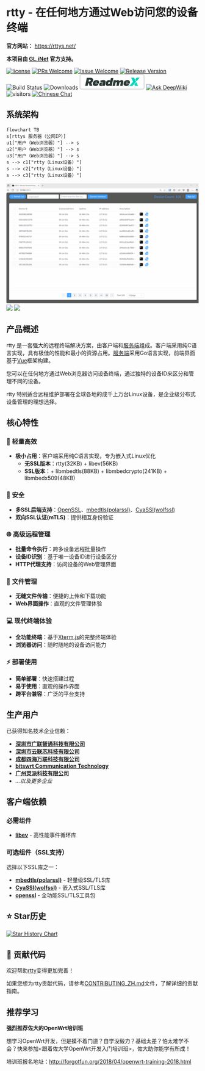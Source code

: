 # rtty - 在任何地方通过Web访问您的设备终端

**官方网站：** https://rttys.net/

**本项目由 [GL.iNet](https://www.gl-inet.com) 官方支持。**

[1]: https://img.shields.io/badge/开源协议-MIT-brightgreen.svg?style=plastic
[2]: /LICENSE
[3]: https://img.shields.io/badge/提交代码-欢迎-brightgreen.svg?style=plastic
[4]: https://github.com/zhaojh329/rtty/pulls
[5]: https://img.shields.io/badge/提问-欢迎-brightgreen.svg?style=plastic
[6]: https://github.com/zhaojh329/rtty/issues/new
[7]: https://img.shields.io/badge/发布版本-9.0.0-blue.svg?style=plastic
[8]: https://github.com/zhaojh329/rtty/releases
[9]: https://github.com/zhaojh329/rtty/workflows/build/badge.svg
[10]: https://raw.githubusercontent.com/CodePhiliaX/resource-trusteeship/main/readmex.svg
[11]: https://readmex.com/zhaojh329/rtty
[12]: https://deepwiki.com/badge.svg
[13]: https://deepwiki.com/zhaojh329/rtty
[14]: https://img.shields.io/badge/技术交流群-点击加入：153530783-brightgreen.svg
[15]: https://jq.qq.com/?_wv=1027&k=5PKxbTV
[16]: https://img.shields.io/github/downloads/zhaojh329/rtty/total

[![license][1]][2]
[![PRs Welcome][3]][4]
[![Issue Welcome][5]][6]
[![Release Version][7]][8]
![Build Status][9]
![Downloads][16]
[![ReadmeX][10]][11]
[![Ask DeepWiki][12]][13]
![visitors](https://visitor-badge.laobi.icu/badge?page_id=zhaojh329.rtty)
[![Chinese Chat][14]][15]

[Xterm.js]: https://github.com/xtermjs/xterm.js
[libev]: http://software.schmorp.de/pkg/libev.html
[openssl]: https://github.com/openssl/openssl
[mbedtls(polarssl)]: https://github.com/ARMmbed/mbedtls
[CyaSSl(wolfssl)]: https://github.com/wolfSSL/wolfssl
[vue]: https://github.com/vuejs/vue
[服务端]: https://github.com/zhaojh329/rttys

## 系统架构

```mermaid
flowchart TB
s[rttys 服务器（公网IP）]
u1["用户（Web浏览器）"] --> s
u2["用户（Web浏览器）"] --> s
u3["用户（Web浏览器）"] --> s
s --> c1["rtty（Linux设备）"]
s --> c2["rtty（Linux设备）"]
s --> c3["rtty（Linux设备）"]
```

![](/img/terminal.gif)
![](/img/file.gif)
![](/img/web.gif)

## 产品概述

rtty 是一套强大的远程终端解决方案，由客户端和[服务端]组成。客户端采用纯C语言实现，具有极佳的性能和最小的资源占用。[服务端]采用Go语言实现，前端界面基于[Vue]框架构建。

您可以在任何地方通过Web浏览器访问设备终端，通过独特的设备ID来区分和管理不同的设备。

rtty 特别适合远程维护部署在全球各地的成千上万台Linux设备，是企业级分布式设备管理的理想选择。

## 核心特性

### 🚀 **轻量高效**
- **极小占用**：客户端采用纯C语言实现，专为嵌入式Linux优化
  - **无SSL版本**：rtty(32KB) + libev(56KB)
  - **SSL版本**：+ libmbedtls(88KB) + libmbedcrypto(241KB) + libmbedx509(48KB)

### 🔐 **安全**
- **多SSL后端支持**：[OpenSSL]、[mbedtls(polarssl)]、[CyaSSl(wolfssl)]
- **双向SSL认证(mTLS)**：提供相互身份验证

### 🌐 **高级远程管理**
- **批量命令执行**：跨多设备远程批量操作
- **设备ID识别**：基于唯一设备ID进行设备区分
- **HTTP代理支持**：访问设备的Web管理界面

### 📁 **文件管理**
- **无缝文件传输**：便捷的上传和下载功能
- **Web界面操作**：直观的文件管理体验

### 💻 **现代终端体验**
- **全功能终端**：基于[Xterm.js]的完整终端体验
- **浏览器访问**：随时随地的设备访问能力

### ⚡ **部署使用**
- **简单部署**：快速搭建过程
- **易于使用**：直观的操作界面
- **跨平台兼容**：广泛的平台支持

## 生产用户

已获得知名技术企业信赖：

- **[深圳市广联智通科技有限公司](https://www.gl-inet.com/)**
- **[深圳市云联芯科技有限公司](http://www.iyunlink.com/)**
- **[成都四海万联科技有限公司](https://www.oneiotworld.com/)**
- **[bitswrt Communication Technology](http://bitswrt.com/)**
- **[广州灵派科技有限公司](https://linkpi.cn/)**
- *...以及更多企业*

## 客户端依赖

### 必需组件
- **[libev]** - 高性能事件循环库

### 可选组件（SSL支持）
选择以下SSL库之一：
- **[mbedtls(polarssl)]** - 轻量级SSL/TLS库
- **[CyaSSl(wolfssl)]** - 嵌入式SSL/TLS库
- **[openssl]** - 全功能SSL/TLS工具包

## ⭐ Star历史

[![Star History Chart](https://api.star-history.com/svg?repos=zhaojh329/rtty&type=Date)](https://www.star-history.com/#zhaojh329/rtty&Date)

## 🤝 贡献代码

欢迎帮助[rtty](https://github.com/zhaojh329/rtty)变得更加完善！

如果您想为rtty贡献代码，请参考[CONTRIBUTING_ZH.md](/CONTRIBUTING_ZH.md)文件，了解详细的贡献指南。

## 推荐学习

**强烈推荐佐大的OpenWrt培训班**

想学习OpenWrt开发，但是摸不着门道？自学没毅力？基础太差？怕太难学不会？快来参加<跟着佐大学OpenWrt开发入门培训班>，佐大助你能学有所成！

培训班报名地址：http://forgotfun.org/2018/04/openwrt-training-2018.html